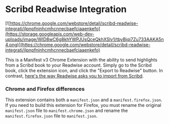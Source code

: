 # Scribd Readwise Integration

[![https://chrome.google.com/webstore/detail/scribd-readwise-integrati/ilpnpfninhcmhcnnecbaefciaaenkefo](https://storage.googleapis.com/web-dev-uploads/image/WlD8wC6g8khYWPJUsQceQkhXSlv1/tbyBjqi7Zu733AAKA5n4.png)](https://chrome.google.com/webstore/detail/scribd-readwise-integrati/ilpnpfninhcmhcnnecbaefciaaenkefo)

This is a Manifest v3 Chrome Extension with the ability to send highlights from a Scribd book to your Readwise account.  Simply go to the Scribd book, click the extension icon, and click the "Export to Readwise" button.  In contrast, [here's the way Readwise asks you to import from Scribd](https://help.readwise.io/article/83-how-do-i-import-highlights-from-scribd).

### Chrome and Firefox differences

This extension contains both a `manifest.json` and a `manifest.firefox.json`.  If you need to build this extension for Firefox, you must rename the original `manifest.json` file to `manifest.chrome.json`  and rename the `manifest.firefox.json` file to `manifest.json`.  
